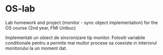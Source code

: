 # OS-lab
Lab homework and project (monitor - sync object implementation) for the OS course (2nd year, FMI Unibuc)

Implementati un obiect de sincronizare tip monitor. Folositi variabile conditionale pentru a permite mai multor procese sa coexiste ın interiorul monitorului la un moment dat.
